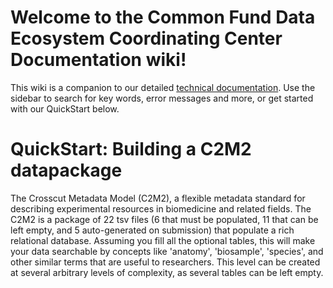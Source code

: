 # Welcome to the Common Fund Data Ecosystem Coordinating Center Documentation wiki!

This wiki is a companion to our detailed [technical documentation](https://docs.nih-cfde.org/). Use the sidebar to search for key words, error messages and more, or get started with our QuickStart below.


# QuickStart: Building a C2M2 datapackage

The Crosscut Metadata Model (C2M2), a flexible metadata standard for describing experimental resources in biomedicine and related fields. The C2M2 is a package of 22 tsv files (6 that must be populated, 11 that can be left empty, and 5 auto-generated on submission) that populate a rich relational database. Assuming you fill all the optional tables, this will make your data searchable by concepts like 'anatomy', 'biosample', 'species', and other similar terms that are useful to researchers. This level can be created at several arbitrary levels of complexity, as several tables can be left empty.
